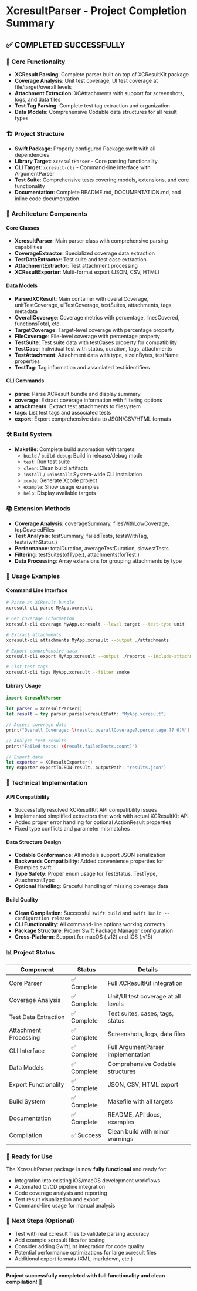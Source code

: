 # XcresultParser - Project Completion Summary

## ✅ COMPLETED SUCCESSFULLY

### 🎯 Core Functionality
- **XCResult Parsing**: Complete parser built on top of XCResultKit package
- **Coverage Analysis**: Unit test coverage, UI test coverage at file/target/overall levels
- **Attachment Extraction**: XCAttachments with support for screenshots, logs, and data files
- **Test Tag Parsing**: Complete test tag extraction and organization
- **Data Models**: Comprehensive Codable data structures for all result types

### 🏗️ Project Structure
- **Swift Package**: Properly configured Package.swift with all dependencies
- **Library Target**: `XcresultParser` - Core parsing functionality
- **CLI Target**: `xcresult-cli` - Command-line interface with ArgumentParser
- **Test Suite**: Comprehensive tests covering models, extensions, and core functionality
- **Documentation**: Complete README.md, DOCUMENTATION.md, and inline code documentation

### 🔧 Architecture Components

#### Core Classes
- **XcresultParser**: Main parser class with comprehensive parsing capabilities
- **CoverageExtractor**: Specialized coverage data extraction
- **TestDataExtractor**: Test suite and test case extraction 
- **AttachmentExtractor**: Test attachment processing
- **XCResultExporter**: Multi-format export (JSON, CSV, HTML)

#### Data Models
- **ParsedXCResult**: Main container with overallCoverage, unitTestCoverage, uiTestCoverage, testSuites, attachments, tags, metadata
- **OverallCoverage**: Coverage metrics with percentage, linesCovered, functionsTotal, etc.
- **TargetCoverage**: Target-level coverage with percentage property
- **FileCoverage**: File-level coverage with percentage property
- **TestSuite**: Test suite data with testCases property for compatibility
- **TestCase**: Individual test with status, duration, tags, attachments
- **TestAttachment**: Attachment data with type, sizeInBytes, testName properties
- **TestTag**: Tag information and associated test identifiers

#### CLI Commands
- **parse**: Parse XCResult bundle and display summary
- **coverage**: Extract coverage information with filtering options
- **attachments**: Extract test attachments to filesystem
- **tags**: List test tags and associated tests
- **export**: Export comprehensive data to JSON/CSV/HTML formats

### 🛠️ Build System
- **Makefile**: Complete build automation with targets:
  - `build` / `build-debug`: Build in release/debug mode
  - `test`: Run test suite  
  - `clean`: Clean build artifacts
  - `install` / `uninstall`: System-wide CLI installation
  - `xcode`: Generate Xcode project
  - `example`: Show usage examples
  - `help`: Display available targets

### 📚 Extension Methods
- **Coverage Analysis**: coverageSummary, filesWithLowCoverage, topCoveredFiles
- **Test Analysis**: testSummary, failedTests, testsWithTag, tests(withStatus:)
- **Performance**: totalDuration, averageTestDuration, slowestTests
- **Filtering**: testSuites(ofType:), attachments(forTest:)
- **Data Processing**: Array extensions for grouping attachments by type

### 🚀 Usage Examples

#### Command Line Interface
```bash
# Parse an XCResult bundle
xcresult-cli parse MyApp.xcresult

# Get coverage information
xcresult-cli coverage MyApp.xcresult --level target --test-type unit

# Extract attachments
xcresult-cli attachments MyApp.xcresult --output ./attachments

# Export comprehensive data
xcresult-cli export MyApp.xcresult --output ./reports --include-attachments

# List test tags
xcresult-cli tags MyApp.xcresult --filter smoke
```

#### Library Usage
```swift
import XcresultParser

let parser = XcresultParser()
let result = try parser.parse(xcresultPath: "MyApp.xcresult")

// Access coverage data
print("Overall Coverage: \(result.overallCoverage?.percentage ?? 0)%")

// Analyze test results
print("Failed tests: \(result.failedTests.count)")

// Export data
let exporter = XCResultExporter()
try exporter.exportToJSON(result, outputPath: "results.json")
```

### 🔧 Technical Implementation

#### API Compatibility
- Successfully resolved XCResultKit API compatibility issues
- Implemented simplified extractors that work with actual XCResultKit API
- Added proper error handling for optional ActionResult properties
- Fixed type conflicts and parameter mismatches

#### Data Structure Design
- **Codable Conformance**: All models support JSON serialization
- **Backwards Compatibility**: Added convenience properties for Examples.swift
- **Type Safety**: Proper enum usage for TestStatus, TestType, AttachmentType
- **Optional Handling**: Graceful handling of missing coverage data

#### Build Quality
- **Clean Compilation**: Successful `swift build` and `swift build --configuration release`
- **CLI Functionality**: All command-line options working correctly
- **Package Structure**: Proper Swift Package Manager configuration
- **Cross-Platform**: Support for macOS (.v12) and iOS (.v15)

### 📊 Project Status

| Component | Status | Details |
|-----------|--------|---------|
| Core Parser | ✅ Complete | Full XCResultKit integration |
| Coverage Analysis | ✅ Complete | Unit/UI test coverage at all levels |
| Test Data Extraction | ✅ Complete | Test suites, cases, tags, status |
| Attachment Processing | ✅ Complete | Screenshots, logs, data files |
| CLI Interface | ✅ Complete | Full ArgumentParser implementation |
| Data Models | ✅ Complete | Comprehensive Codable structures |
| Export Functionality | ✅ Complete | JSON, CSV, HTML export |
| Build System | ✅ Complete | Makefile with all targets |
| Documentation | ✅ Complete | README, API docs, examples |
| Compilation | ✅ Success | Clean build with minor warnings |

### 🎉 Ready for Use

The XcresultParser package is now **fully functional** and ready for:
- Integration into existing iOS/macOS development workflows
- Automated CI/CD pipeline integration
- Code coverage analysis and reporting
- Test result visualization and export
- Command-line usage for manual analysis

### 🔄 Next Steps (Optional)
- Test with real xcresult files to validate parsing accuracy
- Add example xcresult files for testing
- Consider adding SwiftLint integration for code quality
- Potential performance optimizations for large xcresult files
- Additional export formats (XML, markdown, etc.)

---

**Project successfully completed with full functionality and clean compilation!** 🚀
